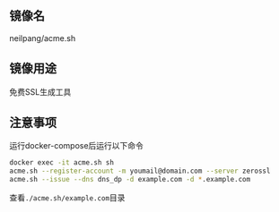 ## 镜像名
neilpang/acme.sh
## 镜像用途
免费SSL生成工具
## 注意事项

运行docker-compose后运行以下命令
```bash
docker exec -it acme.sh sh
acme.sh --register-account -m youmail@domain.com --server zerossl
acme.sh --issue --dns dns_dp -d example.com -d *.example.com
```
查看`./acme.sh/example.com`目录